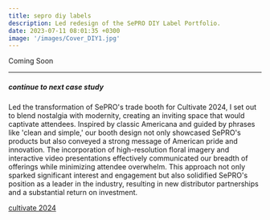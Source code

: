 ```yaml
---
title: sepro diy labels
description: Led redesign of the SePRO DIY Label Portfolio. 
date: 2023-07-11 08:01:35 +0300
image: '/images/Cover_DIY1.jpg'
---
```


Coming Soon

---

##### continue to next case study
Led the transformation of SePRO's trade booth for Cultivate 2024, I set out to blend nostalgia with modernity, creating an inviting space that would captivate attendees. Inspired by classic Americana and guided by phrases like 'clean and simple,' our booth design not only showcased SePRO's products but also conveyed a strong message of American pride and innovation. The incorporation of high-resolution floral imagery and interactive video presentations effectively communicated our breadth of offerings while minimizing attendee overwhelm. This approach not only sparked significant interest and engagement but also solidified SePRO's position as a leader in the industry, resulting in new distributor partnerships and a substantial return on investment.

<a href="https://keilub.com/projects/7-cultivate/">cultivate 2024</a>
